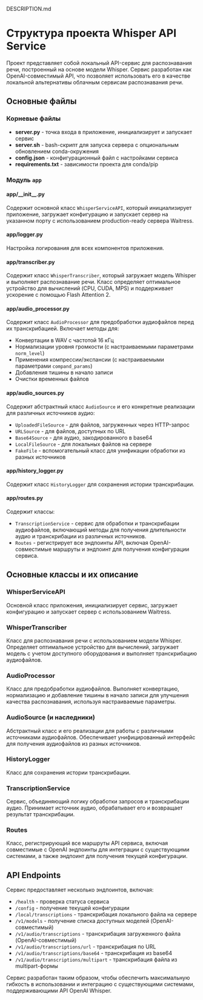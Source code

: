 DESCRIPTION.md
# Структура проекта Whisper API Service

Проект представляет собой локальный API-сервис для распознавания речи, построенный на основе модели Whisper. Сервис разработан как OpenAI-совместимый API, что позволяет использовать его в качестве локальной альтернативы облачным сервисам распознавания речи.

## Основные файлы

### Корневые файлы
- **server.py** - точка входа в приложение, инициализирует и запускает сервис
- **server.sh** - bash-скрипт для запуска сервера с опциональным обновлением conda-окружения
- **config.json** - конфигурационный файл с настройками сервиса
- **requirements.txt** - зависимости проекта для conda/pip

### Модуль `app`

#### app/\_\_init\_\_.py
Содержит основной класс `WhisperServiceAPI`, который инициализирует приложение, загружает конфигурацию и запускает сервер на указанном порту с использованием production-ready сервера Waitress.

#### app/logger.py
Настройка логирования для всех компонентов приложения.

#### app/transcriber.py
Содержит класс `WhisperTranscriber`, который загружает модель Whisper и выполняет распознавание речи. Класс определяет оптимальное устройство для вычислений (CPU, CUDA, MPS) и поддерживает ускорение с помощью Flash Attention 2.

#### app/audio_processor.py
Содержит класс `AudioProcessor` для предобработки аудиофайлов перед их транскрибацией. Включает методы для:
- Конвертации в WAV с частотой 16 кГц
- Нормализации уровня громкости (с настраиваемыми параметрами `norm_level`)
- Применения компрессии/экспансии (с настраиваемыми параметрами `compand_params`)
- Добавления тишины в начало записи
- Очистки временных файлов

#### app/audio_sources.py
Содержит абстрактный класс `AudioSource` и его конкретные реализации для различных источников аудио:
- `UploadedFileSource` - для файлов, загруженных через HTTP-запрос
- `URLSource` - для файлов, доступных по URL
- `Base64Source` - для аудио, закодированного в base64
- `LocalFileSource` - для локальных файлов на сервере
- `FakeFile` - вспомогательный класс для унификации обработки из разных источников

#### app/history_logger.py
Содержит класс `HistoryLogger` для сохранения истории транскрибации.

#### app/routes.py
Содержит классы:
- `TranscriptionService` - сервис для обработки и транскрибации аудиофайлов, включающий методы для получения длительности аудио и транскрибации из различных источников.
- `Routes` - регистрирует все эндпоинты API, включая OpenAI-совместимые маршруты и эндпоинт для получения конфигурации сервиса.

## Основные классы и их описание

### WhisperServiceAPI
Основной класс приложения, инициализирует сервис, загружает конфигурацию и запускает сервер с использованием Waitress.

### WhisperTranscriber
Класс для распознавания речи с использованием модели Whisper. Определяет оптимальное устройство для вычислений, загружает модель с учетом доступного оборудования и выполняет транскрибацию аудиофайлов.

### AudioProcessor
Класс для предобработки аудиофайлов. Выполняет конвертацию, нормализацию и добавление тишины в начало записи для улучшения качества распознавания, используя настраиваемые параметры.

### AudioSource (и наследники)
Абстрактный класс и его реализации для работы с различными источниками аудиофайлов. Обеспечивает унифицированный интерфейс для получения аудиофайлов из разных источников.

### HistoryLogger
Класс для сохранения истории транскрибации.

### TranscriptionService
Сервис, объединяющий логику обработки запросов и транскрибации аудио. Принимает источник аудио, обрабатывает его и возвращает результат транскрибации.

### Routes
Класс, регистрирующий все маршруты API сервиса, включая совместимые с OpenAI эндпоинты для интеграции с существующими системами, а также эндпоинт для получения текущей конфигурации.

## API Endpoints

Сервис предоставляет несколько эндпоинтов, включая:
- `/health` - проверка статуса сервиса
- `/config` - получение текущей конфигурации
- `/local/transcriptions` - транскрибация локального файла на сервере
- `/v1/models` - получение списка доступных моделей (OpenAI-совместимый)
- `/v1/audio/transcriptions` - транскрибация загруженного файла (OpenAI-совместимый)
- `/v1/audio/transcriptions/url` - транскрибация по URL
- `/v1/audio/transcriptions/base64` - транскрибация из base64
- `/v1/audio/transcriptions/multipart` - транскрибация файла из multipart-формы

Сервис разработан таким образом, чтобы обеспечить максимальную гибкость в использовании и интеграцию с существующими системами, поддерживающими API OpenAI Whisper.